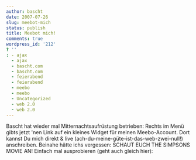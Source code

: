 ```yaml
---
author: bascht
date: 2007-07-26
slug: meebot-mich
status: publish
title: Meebot mich!
comments: true
wordpress_id: '212'
? ''
: - ajax
  - ajax
  - bascht.com
  - bascht.com
  - feierabend
  - feierabend
  - meebo
  - meebo
  - Uncategorized
  - web 2.0
  - web 2.0
---
```


Bascht hat wieder mal Mitternachtsaufrüstung betrieben: Rechts im
Menü gibts jetzt 'nen Link auf ein kleines Widget für meinen
Meebo-Account. Dort kannst Du mich direkt & live
(ach-du-meine-güte-ist-das-web-zwei-null!) anschreiben. Beinahe
hätte ichs vergessen: SCHAUT EUCH THE SIMPSONS MOVIE AN! Einfach
mal ausprobieren (geht auch gleich hier):


